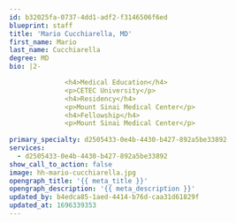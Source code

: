 ```yaml
---
id: b32025fa-0737-4dd1-adf2-f3146506f6ed
blueprint: staff
title: 'Mario Cucchiarella, MD'
first_name: Mario
last_name: Cucchiarella
degree: MD
bio: |2-

              <h4>Medical Education</h4>
              <p>CETEC University</p>
              <h4>Residency</h4>
              <p>Mount Sinai Medical Center</p>
              <h4>Fellowship</h4>
              <p>Mount Sinai Medical Center</p>
          
primary_specialty: d2505433-0e4b-4430-b427-892a5be33892
services:
  - d2505433-0e4b-4430-b427-892a5be33892
show_call_to_action: false
image: hh-mario-cucchiarella.jpg
opengraph_title: '{{ meta_title }}'
opengraph_description: '{{ meta_description }}'
updated_by: b4edca85-1aed-4414-b76d-caa31d61829f
updated_at: 1696339353
---
```

